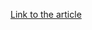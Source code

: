 [Link to the article](https://www.akamai.com/blog/security/2024/sep/how-to-detect-suspicious-api-traffic)
